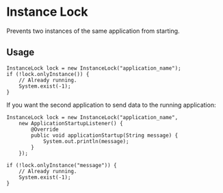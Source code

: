 Instance Lock
================
Prevents two instances of the same application from starting.

Usage
-----

    InstanceLock lock = new InstanceLock("application_name");
    if (!lock.onlyInstance()) {
        // Already running.
        System.exist(-1);
    }

If you want the second application to send data to the running application:

    InstanceLock lock = new InstanceLock("application_name",
        new ApplicationStartupListener() {
            @Override
            public void applicationStartup(String message) {
                System.out.println(message);
            }
        });

    if (!lock.onlyInstance("message")) {
        // Already running.
        System.exist(-1);
    }
